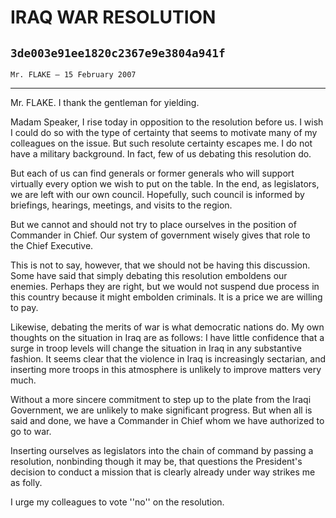 # IRAQ WAR RESOLUTION
## `3de003e91ee1820c2367e9e3804a941f`
`Mr. FLAKE — 15 February 2007`

---


Mr. FLAKE. I thank the gentleman for yielding.

Madam Speaker, I rise today in opposition to the resolution before 
us. I wish I could do so with the type of certainty that seems to 
motivate many of my colleagues on the issue. But such resolute 
certainty escapes me. I do not have a military background. In fact, few 
of us debating this resolution do.

But each of us can find generals or former generals who will support 
virtually every option we wish to put on the table. In the end, as 
legislators, we are left with our own council. Hopefully, such council 
is informed by briefings, hearings, meetings, and visits to the region.

But we cannot and should not try to place ourselves in the position 
of Commander in Chief. Our system of government wisely gives that role 
to the Chief Executive.

This is not to say, however, that we should not be having this 
discussion. Some have said that simply debating this resolution 
emboldens our enemies. Perhaps they are right, but we would not suspend 
due process in this country because it might embolden criminals. It is 
a price we are willing to pay.

Likewise, debating the merits of war is what democratic nations do. 
My own thoughts on the situation in Iraq are as follows: I have little 
confidence that a surge in troop levels will change the situation in 
Iraq in any substantive fashion. It seems clear that the violence in 
Iraq is increasingly sectarian, and inserting more troops in this 
atmosphere is unlikely to improve matters very much.

Without a more sincere commitment to step up to the plate from the 
Iraqi Government, we are unlikely to make significant progress. But 
when all is said and done, we have a Commander in Chief whom we have 
authorized to go to war.

Inserting ourselves as legislators into the chain of command by 
passing a resolution, nonbinding though it may be, that questions the 
President's decision to conduct a mission that is clearly already under 
way strikes me as folly.

I urge my colleagues to vote ''no'' on the resolution.